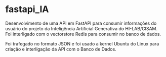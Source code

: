 # fastapi_IA
Desenvolvimento de uma API em FastAPI para consumir informações do usuário do projeto da Inteligência Artificial Generativa do HI-LAB/CISAM. Foi interligado com o vectorstore Redis para consumir no banco de dados.

Foi trafegado no formato JSON e foi usado a kernel Ubuntu do Linux para criação e interligação da API com o Banco de Dados.

